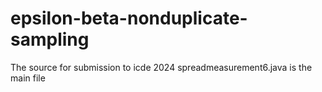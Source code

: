 # epsilon-beta-nonduplicate-sampling
The source for submission to icde 2024
spreadmeasurement6.java is the main file
